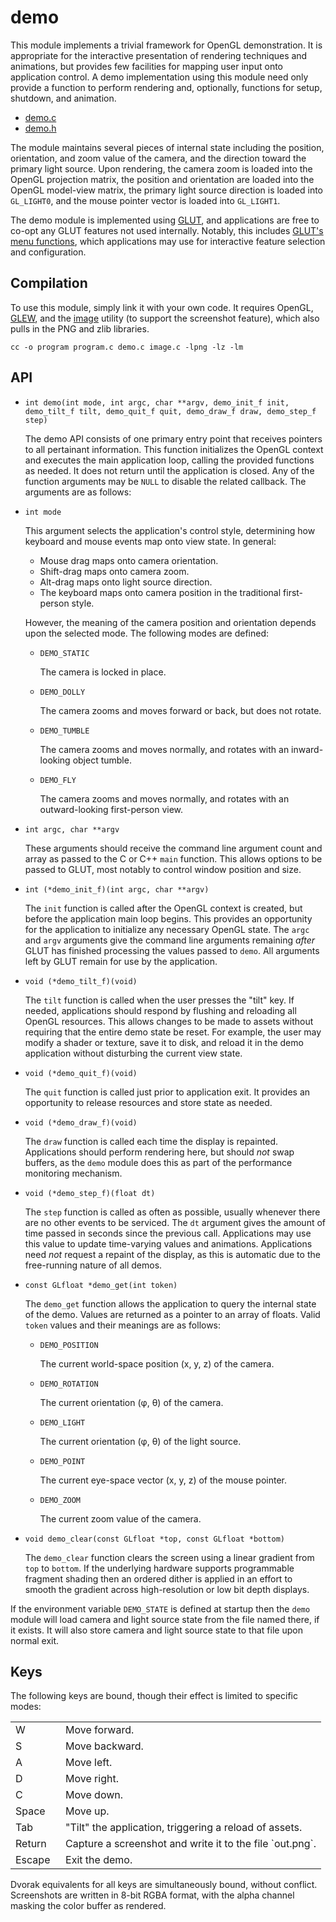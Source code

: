# demo

This module implements a trivial framework for OpenGL demonstration. It is appropriate for the interactive presentation of rendering techniques and animations, but provides few facilities for mapping user input onto application control. A demo implementation using this module need only provide a function to perform rendering and, optionally, functions for setup, shutdown, and animation.

-   [demo.c](demo.c)
-   [demo.h](demo.h)

The module maintains several pieces of internal state including the position, orientation, and zoom value of the camera, and the direction toward the primary light source. Upon rendering, the camera zoom is loaded into the OpenGL projection matrix, the position and orientation are loaded into the OpenGL model-view matrix, the primary light source direction is loaded into `GL_LIGHT0`, and the mouse pointer vector is loaded into `GL_LIGHT1`.

The demo module is implemented using [GLUT](http://www.opengl.org/resources/libraries/glut/), and applications are free to co-opt any GLUT features not used internally. Notably, this includes [GLUT's menu functions](http://www.opengl.org/resources/libraries/glut/spec3/node35.html#SECTION00070000000000000000), which applications may use for interactive feature selection and configuration.

## Compilation

To use this module, simply link it with your own code. It requires OpenGL, [GLEW](http://glew.sourceforge.net/), and the [image](image.html) utility (to support the screenshot feature), which also pulls in the PNG and zlib libraries.

    cc -o program program.c demo.c image.c -lpng -lz -lm

## API

- `int demo(int mode, int argc, char **argv, demo_init_f init, demo_tilt_f tilt, demo_quit_f quit, demo_draw_f draw, demo_step_f step)`

    The demo API consists of one primary entry point that receives pointers to all pertainant information. This function initializes the OpenGL context and executes the main application loop, calling the provided functions as needed. It does not return until the application is closed. Any of the function arguments may be `NULL` to disable the related callback. The arguments are as follows:

- `int mode`

    This argument selects the application's control style, determining how keyboard and mouse events map onto view state. In general:

    - Mouse drag maps onto camera orientation.
    - Shift-drag maps onto camera zoom.
    - Alt-drag maps onto light source direction.
    - The keyboard maps onto camera position in the traditional first-person style.

    However, the meaning of the camera position and orientation depends upon the selected mode. The following modes are defined:

    - `DEMO_STATIC`

        The camera is locked in place.

    - `DEMO_DOLLY`

        The camera zooms and moves forward or back, but does not rotate.

    - `DEMO_TUMBLE`

        The camera zooms and moves normally, and rotates with an inward-looking object tumble.

    - `DEMO_FLY`

        The camera zooms and moves normally, and rotates with an outward-looking first-person view.

- `int argc, char **argv`

    These arguments should receive the command line argument count and array as passed to the C or C++ `main` function. This allows options to be passed to GLUT, most notably to control window position and size.

- `int (*demo_init_f)(int argc, char **argv)`

    The `init` function is called after the OpenGL context is created, but before the application main loop begins. This provides an opportunity for the application to initialize any necessary OpenGL state. The `argc` and `argv` arguments give the command line arguments remaining *after* GLUT has finished processing the values passed to `demo`. All arguments left by GLUT remain for use by the application.

- `void (*demo_tilt_f)(void)`

    The `tilt` function is called when the user presses the "tilt" key. If needed, applications should respond by flushing and reloading all OpenGL resources. This allows changes to be made to assets without requiring that the entire demo state be reset. For example, the user may modify a shader or texture, save it to disk, and reload it in the demo application without disturbing the current view state.

- `void (*demo_quit_f)(void)`

    The `quit` function is called just prior to application exit. It provides an opportunity to release resources and store state as needed.

- `void (*demo_draw_f)(void)`

    The `draw` function is called each time the display is repainted. Applications should perform rendering here, but should *not* swap buffers, as the `demo` module does this as part of the performance monitoring mechanism.

- `void (*demo_step_f)(float dt)`

    The `step` function is called as often as possible, usually whenever there are no other events to be serviced. The `dt` argument gives the amount of time passed in seconds since the previous call. Applications may use this value to update time-varying values and animations. Applications need *not* request a repaint of the display, as this is automatic due to the free-running nature of all demos.

- `const GLfloat *demo_get(int token)`

    The `demo_get` function allows the application to query the internal state of the demo. Values are returned as a pointer to an array of floats. Valid `token` values and their meanings are as follows:

    - `DEMO_POSITION`

        The current world-space position (x, y, z) of the camera.

    - `DEMO_ROTATION`

        The current orientation (&phi;, &theta;) of the camera.

    - `DEMO_LIGHT`

        The current orientation (&phi;, &theta;) of the light source.

    - `DEMO_POINT`

        The current eye-space vector (x, y, z) of the mouse pointer.

    - `DEMO_ZOOM`

        The current zoom value of the camera.

- `void demo_clear(const GLfloat *top, const GLfloat *bottom)`

    The `demo_clear` function clears the screen using a linear gradient from `top` to `bottom`. If the underlying hardware supports programmable fragment shading then an ordered dither is applied in an effort to smooth the gradient across high-resolution or low bit depth displays.

If the environment variable `DEMO_STATE` is defined at startup then the `demo` module will load camera and light source state from the file named there, if it exists. It will also store camera and light source state to that file upon normal exit.

## Keys

The following keys are bound, though their effect is limited to specific modes:

<table>
  <tr><td>W&nbsp;&nbsp;</td><td>Move forward.</td></tr>
  <tr><td>S&nbsp;&nbsp;</td><td>Move backward.</td></tr>
  <tr><td>A&nbsp;&nbsp;</td><td>Move left.</td></tr>
  <tr><td>D&nbsp;&nbsp;</td><td>Move right.</td></tr>
  <tr><td>C&nbsp;&nbsp;</td><td>Move down.</td></tr>
  <tr><td>Space&nbsp;&nbsp;</td><td>Move up.</td></tr>
  <tr><td>Tab&nbsp;&nbsp;</td><td>"Tilt" the application, triggering a reload of assets.</td></tr>
  <tr><td>Return&nbsp;&nbsp;</td><td>Capture a screenshot and write it to the file `out.png`.</td></tr>
  <tr><td>Escape&nbsp;&nbsp;</td><td>Exit the demo.</td></tr>
</table>

Dvorak equivalents for all keys are simultaneously bound, without conflict. Screenshots are written in 8-bit RGBA format, with the alpha channel masking the color buffer as rendered.
